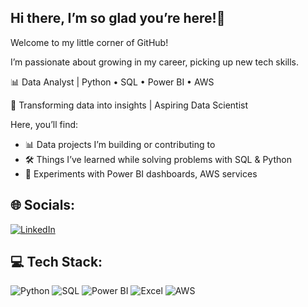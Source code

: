 ## Hi there, I’m so glad you’re here!👋

Welcome to my little corner of GitHub!

I’m passionate about growing in my career, picking up new tech skills.

📊 Data Analyst | Python • SQL • Power BI • AWS

🚀 Transforming data into insights | Aspiring Data Scientist

Here, you’ll find:  

- 📊 Data projects I’m building or contributing to  
- 🛠️ Things I’ve learned while solving problems with SQL & Python  
- 🚀 Experiments with Power BI dashboards, AWS services

## 🌐 Socials:
[![LinkedIn](https://img.shields.io/badge/LinkedIn-blue?logo=linkedin&logoColor=white)](https://linkedin.com/in/Vamsi-krishna-t0312)  

## 💻 Tech Stack:
![Python](https://img.shields.io/badge/Python-3776AB?logo=python&logoColor=white)
![SQL](https://img.shields.io/badge/SQL-003B57?logo=databricks&logoColor=white)
![Power BI](https://img.shields.io/badge/PowerBI-F2C811?logo=powerbi&logoColor=black)
![Excel](https://img.shields.io/badge/Excel-217346?logo=microsoft-excel&logoColor=white)
![AWS](https://img.shields.io/badge/AWS-232F3E?logo=amazon-aws&logoColor=white)

<!--
**Vamsikrishn-03/Vamsikrishn-03** is a ✨ _special_ ✨ repository because its `README.md` (this file) appears on your GitHub profile.


